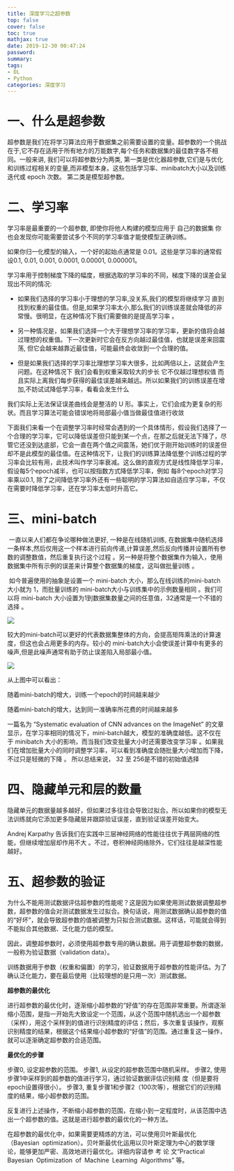 ```yaml
---
title: 深度学习之超参数
top: false
cover: false
toc: true
mathjax: true
date: 2019-12-30 00:47:24
password:
summary:
tags:
- DL
- Python
categories: 深度学习
---
```




# 一、什么是超参数

​	超参数是我们在将学习算法应用于数据集之前需要设置的变量。超参数的一个挑战在于,它不存在适用于所有地方的万能数字,每个任务和数据集的最佳数字各不相同。
​	一般来讲, 我们可以将超参数分为两类, 第一类是优化器超参数,它们是与优化和训练过程相关的变量,而非模型本身。这些包括学习率、minibatch大小以及训练迭代或 epoch 次数。 第二类是模型超参数。

# 二、学习率

学习率是最重要的一个超参数, 即使你将他人构建的模型应用于 自己的数据集 你也会发现你可能需要尝试多个不同的学习率值才能使模型正确训练。

如果你归一化模型的输入，一个好的起始点通常是 0.01。这些是学习率的通常假设0.1, 0.01, 0.001, 0.0001, 0.00001, 0.000001。

学习率用于控制梯度下降的幅度，根据选取的学习率的不同，梯度下降的误差会呈现出不同的情况:

- 如果我们选择的学习率小于理想的学习率,没关系,我们的模型将继续学习 直到找到权重的最佳值。但是,如果学习率太小,那么我们的训练误差就会降低的非常慢。很明显，在这种情况下我们需要做的是提高学习率 。
  
- 另一种情况是，如果我们选择一个大于理想学习率的学习率，更新的值将会越过理想的权重值。下一次更新时它会在反方向越过最佳值，也就是误差来回震荡,  但它会越来越靠近最佳值，可能最终会收敛到一个合理的值。
- 但是如果我们选择的学习率比理想学习率大很多，比如两倍以上，这就会产生问题。在这种情况下 我们会看到权重采取较大的步长 它不仅越过理想权值 而且实际上离我们每步获得的最佳误差越来越远。所以如果我们的训练误差在增加,不妨试试降低学习率，看看会发生什么 



我们实际上无法保证误差曲线会是整洁的 U 形。事实上，它们会成为更复杂的形状。而且学习算法可能会错误地将局部最小值当做最佳值进行收敛 

下面我们来看一个在调整学习率时经常会遇到的一个具体情形，假设我们选择了一个合理的学习率，它可以降低误差但只能到某一个点，在那之后就无法下降了，尽管它还没到达底部，它会一直在两个值之间震荡，她们优于刚开始训练时的误差但却不是此模型的最佳值。在这种情况下，让我们的训练算法降低整个训练过程的学习率会比较有用，此技术叫作学习率衰减。这么做的直观方式是线性降低学习率，假设每5个epoch减半，也可以按指数方式降低学习率，例如 每8个epoch对学习率乘以0.1, 除了之间降低学习率外还有一些聪明的学习算法如自适应学习率，不仅在需要时降低学习率，还在学习率太低时升高它。



# 三、mini-batch

​	 一直以来人们都在争论哪种做法更好, 一种是在线随机训练, 在数据集中随机选择一条样本,然后仅用这一个样本进行前向传递,计算误差,然后反向传播并设置所有参数的调整数值，然后重复执行这个过程 。另一种是将整个数据集作为输入，使用数据集中所有示例的误差来计算整个数据集的梯度，这叫做批量训练 。

​	如今普遍使用的抽象是设置一个 mini-batch 大小，那么在线训练的mini-batch 大小就为 1，而批量训练的 mini-batch大小与训练集中的示例数量相同 。我们可以将 mini-batch 大小设置为1到数据集数量之间的任意值，32通常是一个不错的选择 。

![](01.png)

​	较大的mini-batch可以更好的代表数据集整体的方向，会提高矩阵乘法的计算速度，但这也会占用更多的内存。较小的 mini-batch大小会使误差计算中有更多的噪声,但是此噪声通常有助于防止误差陷入局部最小值。

![](02.png)

从上图中可以看出：

随着mini-batch的增大，训练一个epoch的时间越来越少

随着mini-batch的增大，达到同一准确率所花费的时间越来越多



一篇名为 “Systematic evaluation of CNN advances on the ImageNet” 的文章显示，在学习率相同的情况下，mini-batch越大，模型的准确度越低。这不仅在于 minibatch 大小的影响，而当我们改变批量大小时还需要改变学习率 。如果我们在增加批量大小的同时调整学习率，可以看到准确度会随批量大小增加而下降，不过只是轻微的下降 。
所以总结来说， 32 至 256是不错的初始值选择



# 四、隐藏单元和层的数量

隐藏单元的数据量越多越好，但如果过多往往会导致过拟合。所以如果你的模型无法训练就向它添加更多隐藏层并跟踪验证误差，直到验证误差开始变大。

 Andrej Karpathy 告诉我们在实践中三层神经网络的性能往往优于两层网络的性能，但继续增加层却作用不大 。不过，卷积神经网络除外，它们往往是越深性能越好。



# 五、超参数的验证

为什么不能用测试数据评估超参数的性能呢？这是因为如果使用测试数据调整超参数，超参数的值会对测试数据发生过拟合。换句话说，用测试数据确认超参数的值的“好坏”，就会导致超参数的值被调整为只拟合测试数据。这样话，可能就会得到不能拟合其他数据、泛化能力低的模型。 

因此，调整超参数时，必须使用超参数专用的确认数据。用于调整超参数的数据，一般称为验证数据（validation data）。 

训练数据用于参数（权重和偏置）的学习，验证数据用于超参数的性能评估。为了确认泛化能力，要在最后使用（比较理想的是只用一次）测试数据。



**超参数的最优化**

进行超参数的最优化时，逐渐缩小超参数的“好值”的存在范围非常重要。所谓逐渐缩小范围，是指一开始先大致设定一个范围，从这个范围中随机选出一个超参数（采样），用这个采样到的值进行识别精度的评估；然后，多次重复该操作，观察识别精度的结果，根据这个结果缩小超参数的“好值”的范围。通过重复这一操作，就可以逐渐确定超参数的合适范围。  

**最优化的步骤**

步骤0, 设定超参数的范围。
步骤1, 从设定的超参数范围中随机采样。
步骤2, 使用步骤1中采样到的超参数的值进行学习，通过验证数据评估识别精
度（但是要将epoch设置得很小）。
步骤3, 重复步骤1和步骤2（100次等），根据它们的识别精度的结果，缩小超参数的范围。 

反复进行上述操作，不断缩小超参数的范围，在缩小到一定程度时，从该范围中选出一个超参数的值。这就是进行超参数的最优化的一种方法。 



在超参数的最优化中，如果需要更精炼的方法，可以使用贝叶斯最优化（Bayesian optimization）。贝叶斯最优化运用以贝叶斯定理为中心的数学理论，能够更加严密、高效地进行最优化。详细内容请参 考 论 文“Practical Bayesian Optimization of Machine Learning Algorithms” 等。 